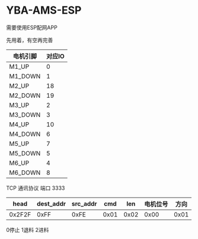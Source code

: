 # YBA-AMS-ESP
需要使用ESP配网APP

先用着，有空再完善

| 电机引脚 | 对应IO |
| -------- | ------ |
| M1_UP    | 0      |
| M1_DOWN  | 1      |
| M2_UP    | 18     |
| M2_DOWN  | 19     |
| M3_UP    | 2      |
| M3_DOWN  | 3      |
| M4_UP    | 10     |
| M4_DOWN  | 6      |
| M5_UP    | 7      |
| M5_DOWN  | 5      |
| M6_UP    | 4      |
| M6_DOWN  | 8      |

TCP 通讯协议
端口 3333

| head   | dest_addr | src_addr | cmd  | len  | 电机位号 | 方向 |
| ------ | --------- | -------- | ---- | ---- | -------- | ---- |
| 0x2F2F | 0xFF      | 0xFE     | 0x01 | 0x02 | 0x00     | 0x01 |

0停止 1退料 2进料